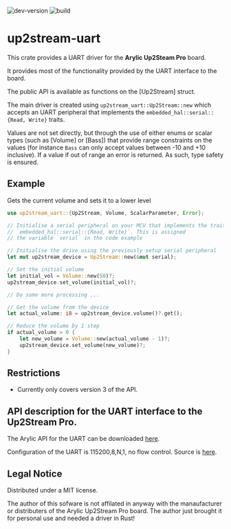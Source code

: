![dev-version](https://img.shields.io/badge/dev_version-0.1.0-orange)
![build](https://github.com/adoble/up2stream-uart/actions/workflows/ci_checks.yml/badge.svg)



# up2stream-uart

This crate provides a UART driver for the **Arylic Up2Steam Pro** board.

It provides most of the functionality provided by the UART interface to the board.

The public API is available as functions on the [Up2Stream] struct.

The main driver is created using `up2stream_uart::Up2Stream::new` which accepts
an UART peripheral that implements the `embedded_hal::serial::{Read, Write}` traits.

Values are not set directly, but through the use of either enums or scalar types (such as [Volume] or [Bass])
that provide range constraints on the values (for instance `Bass` can only accept values between -10 and +10 inclusive).
If a value if out of range an error is returned. As such, type safety is ensured.

## Example

Gets the current volume and sets it to a lower level
```rust
use up2stream_uart::{Up2Stream, Volume, ScalarParameter, Error};

// Initialise a serial peripheral on your MCU that implements the traits
// `embedded_hal::serial::{Read, Write}`. This is assigned
// the variable `serial` in the code example

// Initialise the drive using the previously setup serial peripheral
let mut up2stream_device = Up2Stream::new(&mut serial);

// Set the initial volume
let initial_vol = Volume::new(50)?;
up2stream_device.set_volume(initial_vol)?;

// Do some more processing ...

// Get the volume from the device
let actual_volume: i8 = up2stream_device.volume()?.get();

// Reduce the volume by 1 step
if actual_volume > 0 {
    let new_volume = Volume::new(actual_volume - 1)?;
    up2stream_device.set_volume(new_volume)?;
}

```
## Restrictions
* Currently only covers version 3 of the API.


## API description for the UART interface to the Up2Stream Pro.
The Arylic API for the UART  can be downloaded [here](https://developer.arylic.com/download/api-info-4.xlsx).

Configuration of the UART is 115200,8,N,1, no flow control. Source is [here](https://forum.arylic.com/t/latest-api-documents-and-uart-protocols/534/5).



## Legal Notice

Distributed under a MIT license.

The author of this sofware is not affilated in anyway with the manaufacturer or distributers of the Arylic Up2Stream Pro board.
The author just brought it for personal use and needed a driver in Rust!


